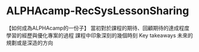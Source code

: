 # ALPHAcamp-RecSysLessonSharing

【如何成為ALPHAcamp的一份子】
當初對於課程的期待、回顧期待的達成程度
學習的經歷與優化專案的過程
課程中印象深刻的幾個時刻
Key takeaways
未來的規劃或是深造的方向
